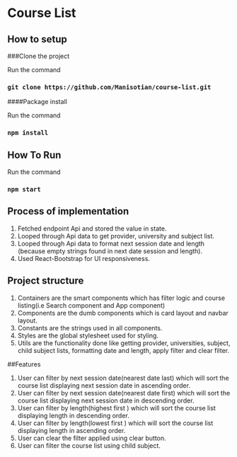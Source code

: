 
# Course List

## How to setup

###Clone the project

Run the command
 ### `git clone https://github.com/Manisotian/course-list.git`
 
 ####Package install

Run the command
 ### `npm install`


## How To Run

Run the command
 ### `npm start`

## Process of implementation
1. Fetched endpoint Api and stored the value in state.
2. Looped through Api data to get provider, university and subject list.
3. Looped through Api data to format next session date and  length (because empty strings found in next date session and length).
4. Used React-Bootstrap for UI responsiveness.

## Project structure
1. Containers are the smart components which has filter logic and course listing(i.e Search component and App component)
2. Components are the dumb components which is card layout and navbar layout.
3. Constants are the strings used in all components.
4. Styles are the global stylesheet used for styling.
5. Utils are the functionality done like getting provider, universities, subject, child subject lists, formatting date and length, apply filter and clear filter.

##Features
1. User can filter by next session date(nearest date last) which will sort the course list displaying next session date in ascending order.
2. User can filter by next session date(nearest date first) which will sort the course list displaying next session date in descending order.
3. User can filter by length(highest first ) which will sort the course list displaying length in descending order.
4. User can filter by length(lowest first ) which will sort the course list displaying length in ascending order.
5. User can clear the filter applied using clear button.
6. User can filter the course list using child subject.
